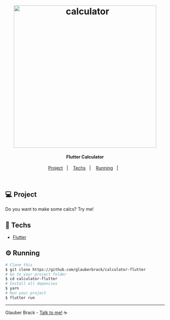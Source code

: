 <h1 align="center">
    <img alt="calculator" title="#calculator" src=".github/app.mp4" height="450px"/>
</h1>


<h4 align="center">
  Flutter Calculator
</h4>

<p align="center">
  <a href="#-project">Project</a>&nbsp;&nbsp;&nbsp;|&nbsp;&nbsp;&nbsp;
  <a href="#rocket-techs">Techs</a>&nbsp;&nbsp;&nbsp;|&nbsp;&nbsp;&nbsp;
  <a href="#rocket-Running">Running</a>&nbsp;&nbsp;&nbsp;|&nbsp;&nbsp;&nbsp;
</p>
<br>

## 💻 Project

 Do you want to make some calcs? Try me!

## 🚀 Techs

- [Flutter](flutter.dev)


## ⚙️ Running

```bash
# Clone this
$ git clone https://github.com/glauberbrack/calculator-flutter
# Go to your project folder
$ cd calculator-flutter
# Install all depencies
$ yarn
# Run your project
$ flutter run
```
---

Glauber Brack - <a href="mailto:glauber@brack.com.br?Subject=Hello%20you">Talk to me!</a>  ☕ 